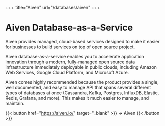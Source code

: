+++
title="Aiven"
url="/databases/aiven"
+++

# Aiven Database-as-a-Service

Aiven provides managed, cloud-based services designed to make it easier for businesses to build services on top of open source project.

Aiven database-as-a-service enables you to accelerate application innovation through a modern, fully-managed open source data infrastructure immediately deployable in public clouds, including Amazon Web Services, Google Cloud Platform, and Microsoft Azure. 

Aiven comes highly recommended because the product provides a single, well documented, and easy to manage API that spans several different types of databases at once (Cassandra, Kafka, Postgres, InfluxDB, Elastic, Redis, Grafana, and more). This makes it much easier to manage, and maintain.

{{< button href="https://aiven.io/" target="_blank" >}}
-> Aiven
{{< /button >}}  
